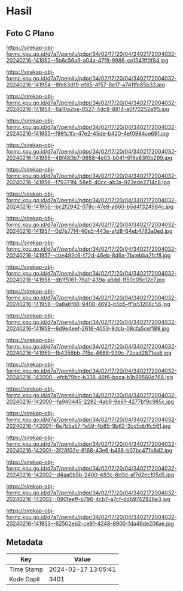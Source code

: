 # Hasil

## Foto C Plano

https://sirekap-obj-formc.kpu.go.id/d7a7/pemilu/pdpr/34/02/17/20/04/3402172004032-20240216-141952--5b6c56a9-a04a-47f8-9986-ce1341ff0f84.jpg

https://sirekap-obj-formc.kpu.go.id/d7a7/pemilu/pdpr/34/02/17/20/04/3402172004032-20240216-141954--8fe63d19-ef85-4f57-8e17-a741ffe85b33.jpg

https://sirekap-obj-formc.kpu.go.id/d7a7/pemilu/pdpr/34/02/17/20/04/3402172004032-20240216-141954--6a10a2ba-0527-4dc9-8814-a0f70252a1f5.jpg

https://sirekap-obj-formc.kpu.go.id/d7a7/pemilu/pdpr/34/02/17/20/04/3402172004032-20240216-141955--f991c1fa-47e2-45de-b420-4ef0984ce691.jpg

https://sirekap-obj-formc.kpu.go.id/d7a7/pemilu/pdpr/34/02/17/20/04/3402172004032-20240216-141955--48f480b7-9658-4e03-b041-916a83f0b299.jpg

https://sirekap-obj-formc.kpu.go.id/d7a7/pemilu/pdpr/34/02/17/20/04/3402172004032-20240216-141956--f79371f4-58e5-40cc-ab3a-923ede2714c8.jpg

https://sirekap-obj-formc.kpu.go.id/d7a7/pemilu/pdpr/34/02/17/20/04/3402172004032-20240216-141956--bc2f2942-078c-47e8-a660-b5d4f324984c.jpg

https://sirekap-obj-formc.kpu.go.id/d7a7/pemilu/pdpr/34/02/17/20/04/3402172004032-20240216-141957--0d7e77f4-40e5-443e-afd8-64eb4783a0ed.jpg

https://sirekap-obj-formc.kpu.go.id/d7a7/pemilu/pdpr/34/02/17/20/04/3402172004032-20240216-141957--cbe492c6-f72d-46eb-8d9a-7bcebba2fcf8.jpg

https://sirekap-obj-formc.kpu.go.id/d7a7/pemilu/pdpr/34/02/17/20/04/3402172004032-20240216-141958--db1f5161-76a1-439a-a6dd-1f50c05c12e7.jpg

https://sirekap-obj-formc.kpu.go.id/d7a7/pemilu/pdpr/34/02/17/20/04/3402172004032-20240216-141958--0a8a6f66-9408-4693-b5b5-ff1a51208c56.jpg

https://sirekap-obj-formc.kpu.go.id/d7a7/pemilu/pdpr/34/02/17/20/04/3402172004032-20240216-141959--6d9e4eef-2616-4053-8dcb-08cfa5cef189.jpg

https://sirekap-obj-formc.kpu.go.id/d7a7/pemilu/pdpr/34/02/17/20/04/3402172004032-20240216-141959--fb4356bb-7f5e-4688-939c-72cad2871ea8.jpg

https://sirekap-obj-formc.kpu.go.id/d7a7/pemilu/pdpr/34/02/17/20/04/3402172004032-20240216-142000--efcb79bc-b338-46f6-bcca-b1b89560d766.jpg

https://sirekap-obj-formc.kpu.go.id/d7a7/pemilu/pdpr/34/02/17/20/04/3402172004032-20240216-142000--fa940445-2282-4ab9-9e61-4277bf9c985c.jpg

https://sirekap-obj-formc.kpu.go.id/d7a7/pemilu/pdpr/34/02/17/20/04/3402172004032-20240216-142001--6e7b5a57-1e59-4b85-9b62-3cd5db1fc561.jpg

https://sirekap-obj-formc.kpu.go.id/d7a7/pemilu/pdpr/34/02/17/20/04/3402172004032-20240216-142001--3f28f02e-8168-43e6-b488-b07bc471b8d2.jpg

https://sirekap-obj-formc.kpu.go.id/d7a7/pemilu/pdpr/34/02/17/20/04/3402172004032-20240216-142002--d4aa0b5b-2400-483c-8c0d-af7d2ec105d5.jpg

https://sirekap-obj-formc.kpu.go.id/d7a7/pemilu/pdpr/34/02/17/20/04/3402172004032-20240216-142002--090feeff-b796-4cb7-a7cf-ddb9742928e3.jpg

https://sirekap-obj-formc.kpu.go.id/d7a7/pemilu/pdpr/34/02/17/20/04/3402172004032-20240216-141953--62502eb2-ce91-4248-8900-fda46de206ae.jpg


## Metadata

| Key        | Value               |
| ---------- | ------------------- |
| Time Stamp | 2024-02-17 13:05:41 |
| Kode Dapil | 3401                |



